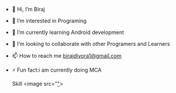 - 👋 Hi, I’m Biraj
- 👀 I’m interested in Programing
- 🌱 I’m currently learning Android development
- 💞️ I’m looking to collaborate with other Programers and Learners
- 📫 How to reach me birajdiyora1@gmail.com
- ⚡ Fun fact:i am currently doing MCA

  Skill
  <image src="["](https://kotlinlang.org/)>


<!---
birajdiyora/birajdiyora is a ✨ special ✨ repository because its `README.md` (this file) appears on your GitHub profile.
You can click the Preview link to take a look at your changes.
--->
